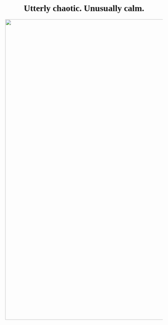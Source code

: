 <div align="center">
  <style>
    @import url('https://fonts.googleapis.com/css2?family=Playfair+Display:wght@400;900&display=swap');
    * {
      font-family: "Playfair Display";
    }
    h1 {
      font-weight: 900;
    }
  </style>
  <h1>Utterly chaotic. Unusually calm.</h1>
  <img style="width: 100vw" src="https://preview.redd.it/gvc97slbncl31.jpg?width=640&crop=smart&auto=webp&s=420604f63b4c4937c01dd93e04491776038a03f1" />
</div>
